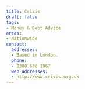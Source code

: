 ```yaml
---
title: Crisis
draft: false
tags:
- Money & Debt Advice
areas:
- Nationwide
contact:
  addresses:
  - Based in London.
  phone:
  - 0300 636 1967
  web_addresses:
  - http://www.crisis.org.uk
---
```



